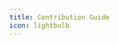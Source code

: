 ```yaml
---
title: Contribution Guide
icon: lightbulb
---
```




<SiteInfo name="docker install" url="https://github.com/hulo-lang/docker-install" preview="" />
